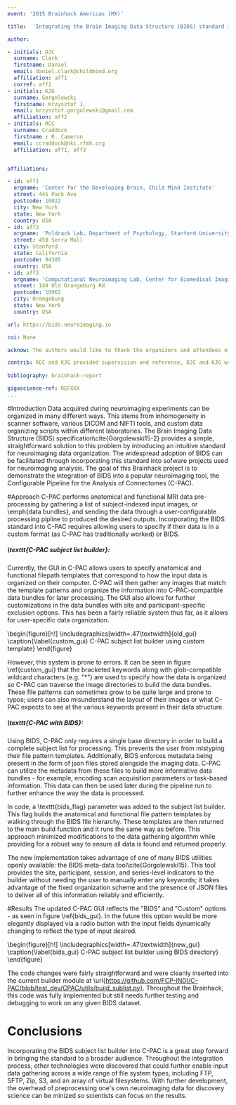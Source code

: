 ```yaml
---
event: '2015 Brainhack Americas (MX)'

title:  'Integrating the Brain Imaging Data Structure (BIDS) standard into C-PAC'

author:

- initials: DJC
  surname: Clark
  firstname: Daniel
  email: daniel.clark@childmind.org
  affiliation: aff1
  corref: aff1
- initials: KJG
  surname: Gorgolewski
  firstname: Krzysztof J.
  email: krzysztof.gorgolewski@gmail.com
  affiliation: aff2
- initials: RCC
  surname: Craddock
  firstname : R. Cameron
  email: ccraddock@nki.rfmh.org
  affiliation: aff1, aff3


affiliations: 

- id: aff1
  orgname: 'Center for the Developing Brain, Child Mind Institute'
  street: 445 Park Ave
  postcode: 10022
  city: New York
  state: New York
  country: USA
- id: aff2
  orgname: 'Poldrack Lab, Department of Psychology, Stanford University'
  street: 450 Serra Mall
  city: Stanford
  state: California
  postcode: 94305
  country: USA
- id: aff3
  orgname: 'Computational Neuroimaging Lab, Center for Biomedical Imaging and Neuromodulation, Nathan Kline Institute for Psychiatric Research'
  street: 140 Old Orangeburg Rd
  postcode: 10962
  city: Orangeburg
  state: New York
  country: USA

url: https://bids.neuroimaging.io

coi: None

acknow: The authors would like to thank the organizers and attendees of Brainhack MX and the developers of C-PAC. This project was funded in part by a Educational Research Grant from Amazon Web Services.

contrib: RCC and KJG provided supervision and reference, DJC and KJG wrote the software, DJC and KJG performed tests, and DJC wrote the report.
  
bibliography: brainhack-report

gigascience-ref: REFXXX
...
```


#Introduction
Data acquired during neuroimaging experiments can be organized in many different ways. This stems from inhomogeneity in scanner software, various DICOM and NIFTI tools, and custom data organizing scripts within different laboratories. The Brain Imaging Data Structure (BIDS) specification\cite{Gorgolewski15-2} provides a simple, straightforward solution to this problem by introducing an intuitive standard for neuroimaging data organization. The widespread adoption of BIDS can be facilitated through incorporating this standard into sofware projects used for neuroimaging analysis. The goal of this Brainhack project is to demonstrate the integration of BIDS into a popular neuroimaging tool, the Configurable Pipeline for the Analysis of Connectomes (C-PAC).

#Approach
C-PAC performs anatomical and functional MRI data pre-processing by gathering a list of subject-indexed input images, or \emph{data bundles}, and sending the data through a user-configurable processing pipline to produced the desired outputs. Incorporating the BIDS standard into C-PAC requires allowing users to specify if their data is in a custom format (as C-PAC has traditionally worked) or BIDS.

##### \texttt{C-PAC subject list builder}:
Currently, the GUI in C-PAC allows users to specify anatomical and functional filepath templates that correspond to how the input data is organized on their computer. C-PAC will then gather any images that match the template patterns and organize the information into C-PAC-compatible data bundles for later processing. The GUI also allows for further customizations in the data bundles with site and participant-specific exclusion options. This has been a fairly reliable system thus far, as it allows for user-specific data organization.

\begin{figure}[h!]
  \includegraphics[width=.47\textwidth]{old_gui}
  \caption{\label{custom_gui} C-PAC subject list builder using custom template}
\end{figure}

However, this system is prone to errors. It can be seen in figure \ref{custom_gui} that the bracketed keywords along with glob-compatible wildcard characters (e.g. "*") are used to specify how the data is organized so C-PAC can traverse the image directories to build the data bundles. These file patterns can sometimes grow to be quite large and prone to typos; users can also misunderstand the layout of their images or what C-PAC expects to see at the various keywords present in their data structure.

##### \texttt{C-PAC with BIDS}:
Using BIDS, C-PAC only requires a single base directory in order to build a complete subject list for processing. This prevents the user from mistyping their file pattern templates. Additionally, BIDS enforces metadata being present in the form of json files stored alongside the imaging data. C-PAC can utilize the metadata from these files to build more informative data bundles - for example, encoding scan acquisition parameters or task-based information. This data can then be used later during the pipeline run to further enhance the way the data is processed.

In code, a \texttt{bids\_flag} parameter was added to the subject list builder. This flag builds the anatomical and functional file pattern templates by walking through the BIDS file hierarchy. These templates are then returned to the main build function and it runs the same way as before. This approach minimized modifications to the data gathering algorithm while providing for a robust way to ensure all data is found and returned properly.

The new implementation takes advantage of one of many BIDS utilities openly available: the BIDS meta-data tool\cite{Gorgolewski15}. This tool provides the site, participant, session, and series-level indicators to the builder without needing the user to manually enter any keywords; it takes advantage of the fixed organization scheme and the presence of JSON files to deliver all of this information reliably and efficiently.

#Results
The updated C-PAC GUI reflects the "BIDS" and "Custom" options - as seen in figure \ref{bids_gui}. In the future this option would be more elegantly displayed via a radio button with the input fields dynamically changing to reflect the type of input desired.

\begin{figure}[h!]
  \includegraphics[width=.47\textwidth]{new_gui}
  \caption{\label{bids_gui} C-PAC subject list builder using BIDS directory}
\end{figure}

The code changes were fairly straightforward and were cleanly inserted into the current builder module at \url{https://github.com/FCP-INDI/C-PAC/blob/test_dev/CPAC/utils/build_sublist.py}. Throughout the Brainhack, this code was fully implemented but still needs further testing and debugging to work on any given BIDS dataset.

# Conclusions
Incorporating the BIDS subject list builder into C-PAC is a great step forward in bringing the standard to a broader audience. Throughout the integration process, other technologies were discovered that could further enable input data gathering across a wide range of file system types, including FTP, SFTP, Zip, S3, and an array of virtual filesystems. With further development, the overhead of preprocessing one's own neuroimaging data for discovery science can be minized so scientists can focus on the results.
